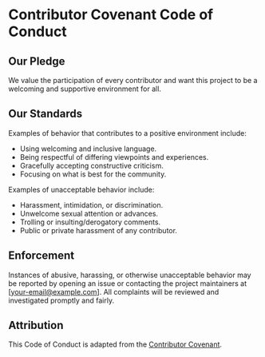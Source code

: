 # Contributor Covenant Code of Conduct

## Our Pledge

We value the participation of every contributor and want this project to be a welcoming and supportive environment for all.

## Our Standards

Examples of behavior that contributes to a positive environment include:

- Using welcoming and inclusive language.
- Being respectful of differing viewpoints and experiences.
- Gracefully accepting constructive criticism.
- Focusing on what is best for the community.

Examples of unacceptable behavior include:

- Harassment, intimidation, or discrimination.
- Unwelcome sexual attention or advances.
- Trolling or insulting/derogatory comments.
- Public or private harassment of any contributor.

## Enforcement

Instances of abusive, harassing, or otherwise unacceptable behavior may be reported by opening an issue or contacting the project maintainers at [your-email@example.com]. All complaints will be reviewed and investigated promptly and fairly.

## Attribution

This Code of Conduct is adapted from the [Contributor Covenant](https://www.contributor-covenant.org).
